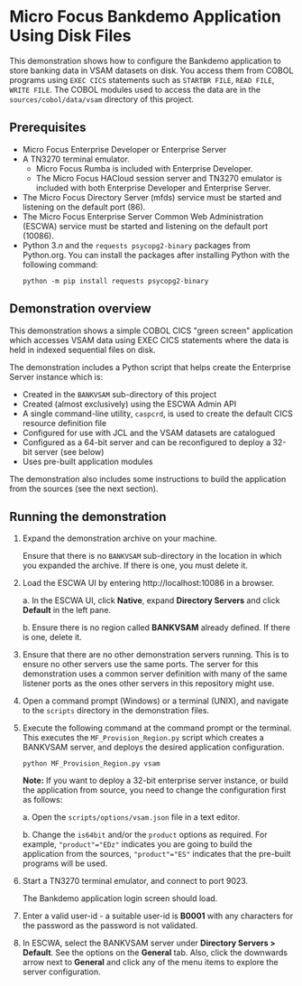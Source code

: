 # Micro Focus Bankdemo Application Using Disk Files
This demonstration shows how to configure the Bankdemo application to store banking data in VSAM datasets on disk. You access them from COBOL programs using `EXEC CICS` statements such as `STARTBR FILE`, `READ FILE`, `WRITE FILE`. The COBOL modules used to access the data are in the `sources/cobol/data/vsam` directory of this project.

## Prerequisites
- Micro Focus Enterprise Developer or Enterprise Server
- A TN3270 terminal emulator. 
   - Micro Focus Rumba is included with Enterprise Developer. 
   - The Micro Focus HACloud session server and TN3270 emulator is included with both Enterprise Developer and Enterprise Server.
- The Micro Focus Directory Server (mfds) service must be started and listening on the default port (86).
- The Micro Focus Enterprise Server Common Web Administration (ESCWA) service must be started and listening on the default port (10086).
- Python 3.*n* and the `requests psycopg2-binary` packages from Python.org. You can install the packages after installing Python with the following command: 
  ```
  python -m pip install requests psycopg2-binary
  ```

## Demonstration overview
This demonstration shows a simple COBOL CICS "green screen" application which accesses VSAM data using EXEC CICS statements where the data is held in indexed sequential files on disk. 

The demonstration includes a Python script that helps create the Enterprise Server instance which is:

   - Created in the `BANKVSAM` sub-directory of this project
   - Created (almost exclusively) using the ESCWA Admin API
   - A single command-line utility, `caspcrd`, is used to create the default CICS resource definition file
   - Configured for use with JCL and the VSAM datasets are catalogued 
   - Configured as a 64-bit server and can be reconfigured to deploy a 32-bit server (see below)
   - Uses pre-built application modules

The demonstration also includes some instructions to build the application from the sources (see the next section).

## Running the demonstration
1. Expand the demonstration archive on your machine.
 
   Ensure that there is no `BANKVSAM` sub-directory in the location in which you expanded the archive. If there is one, you must delete it.
2. Load the ESCWA UI by entering http://localhost:10086 in a browser. 

   a. In the ESCWA UI, click **Native**, expand **Directory Servers** and click **Default** in the left pane.

   b. Ensure there is no region called **BANKVSAM** already defined. If there is one, delete it.
3. Ensure that there are no other demonstration servers running. This is to ensure no other servers use the same ports. The server for this demonstration uses a common server definition with many of the same listener ports as the ones other servers in this repository might use.
4. Open a command prompt (Windows) or a terminal (UNIX), and navigate to the `scripts` directory in the demonstration files.
5. Execute the following command at the command prompt or the terminal. This executes the `MF_Provision_Region.py` script which creates a BANKVSAM server, and deploys the desired application configuration.

    ```
    python MF_Provision_Region.py vsam
    ```

   **Note:** If you want to deploy a 32-bit enterprise server instance, or build the application from source, you need to change the configuration first as follows:
    
    a. Open the `scripts/options/vsam.json` file in a text editor.
    
    b. Change the `is64bit` and/or the `product` options as required. For example, `"product"="EDz"` indicates you are going to build the application from the sources, `"product"="ES"` indicates that the pre-built programs will be used.

6. Start a TN3270 terminal emulator, and connect to port 9023. 

   The Bankdemo application login screen should load.

7. Enter a valid user-id - a suitable user-id is **B0001** with any characters for the password as the password is not validated.

8. In ESCWA, select the BANKVSAM server under **Directory Servers > Default**. See the options on the **General** tab. Also, click the downwards arrow next to **General** and click any of the menu items to explore the server configuration.
